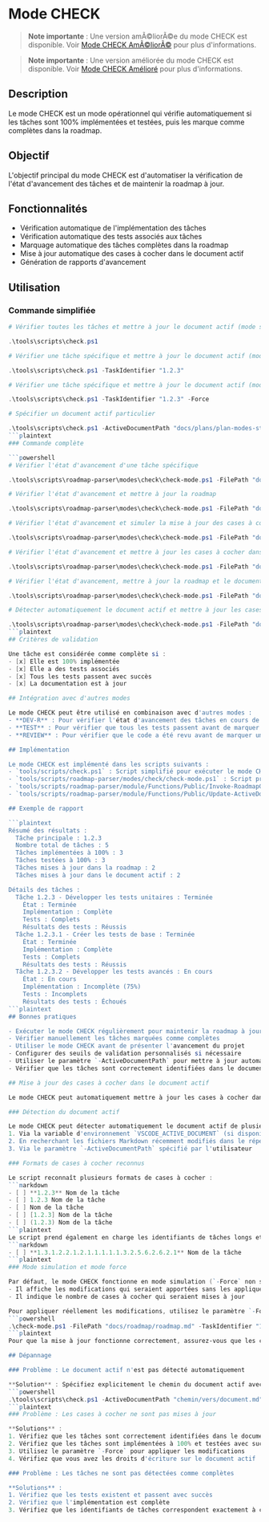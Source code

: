# Mode CHECK

> **Note importante** : Une version amÃ©liorÃ©e du mode CHECK est disponible. Voir [Mode CHECK AmÃ©liorÃ©](mode_check_enhanced.md) pour plus d'informations.

> **Note importante** : Une version améliorée du mode CHECK est disponible. Voir [Mode CHECK Amélioré](mode_check_enhanced.md) pour plus d'informations.

## Description

Le mode CHECK est un mode opérationnel qui vérifie automatiquement si les tâches sont 100% implémentées et testées, puis les marque comme complètes dans la roadmap.

## Objectif

L'objectif principal du mode CHECK est d'automatiser la vérification de l'état d'avancement des tâches et de maintenir la roadmap à jour.

## Fonctionnalités

- Vérification automatique de l'implémentation des tâches
- Vérification automatique des tests associés aux tâches
- Marquage automatique des tâches complètes dans la roadmap
- Mise à jour automatique des cases à cocher dans le document actif
- Génération de rapports d'avancement

## Utilisation

### Commande simplifiée

```powershell
# Vérifier toutes les tâches et mettre à jour le document actif (mode simulation)

.\tools\scripts\check.ps1

# Vérifier une tâche spécifique et mettre à jour le document actif (mode simulation)

.\tools\scripts\check.ps1 -TaskIdentifier "1.2.3"

# Vérifier une tâche spécifique et mettre à jour le document actif (mode force)

.\tools\scripts\check.ps1 -TaskIdentifier "1.2.3" -Force

# Spécifier un document actif particulier

.\tools\scripts\check.ps1 -ActiveDocumentPath "docs/plans/plan-modes-stepup.md" -Force
```plaintext
### Commande complète

```powershell
# Vérifier l'état d'avancement d'une tâche spécifique

.\tools\scripts\roadmap-parser\modes\check\check-mode.ps1 -FilePath "docs/plans/plan-modes-stepup.md" -TaskIdentifier "1.2.3"

# Vérifier l'état d'avancement et mettre à jour la roadmap

.\tools\scripts\roadmap-parser\modes\check\check-mode.ps1 -FilePath "docs/plans/plan-modes-stepup.md" -TaskIdentifier "1.2.3" -UpdateRoadmap

# Vérifier l'état d'avancement et simuler la mise à jour des cases à cocher dans le document actif

.\tools\scripts\roadmap-parser\modes\check\check-mode.ps1 -FilePath "docs/plans/plan-modes-stepup.md" -TaskIdentifier "1.2.3" -CheckActiveDocument

# Vérifier l'état d'avancement et mettre à jour les cases à cocher dans le document actif spécifié

.\tools\scripts\roadmap-parser\modes\check\check-mode.ps1 -FilePath "docs/plans/plan-modes-stepup.md" -TaskIdentifier "1.2.3" -ActiveDocumentPath "document_actif.md" -CheckActiveDocument -Force

# Vérifier l'état d'avancement, mettre à jour la roadmap et le document actif

.\tools\scripts\roadmap-parser\modes\check\check-mode.ps1 -FilePath "docs/plans/plan-modes-stepup.md" -TaskIdentifier "1.2.3" -UpdateRoadmap -CheckActiveDocument -Force

# Détecter automatiquement le document actif et mettre à jour les cases à cocher

.\tools\scripts\roadmap-parser\modes\check\check-mode.ps1 -FilePath "docs/plans/plan-modes-stepup.md" -TaskIdentifier "1.2.3" -CheckActiveDocument -Force
```plaintext
## Critères de validation

Une tâche est considérée comme complète si :
- [x] Elle est 100% implémentée
- [x] Elle a des tests associés
- [x] Tous les tests passent avec succès
- [x] La documentation est à jour

## Intégration avec d'autres modes

Le mode CHECK peut être utilisé en combinaison avec d'autres modes :
- **DEV-R** : Pour vérifier l'état d'avancement des tâches en cours de développement
- **TEST** : Pour vérifier que tous les tests passent avant de marquer une tâche comme complète
- **REVIEW** : Pour vérifier que le code a été revu avant de marquer une tâche comme complète

## Implémentation

Le mode CHECK est implémenté dans les scripts suivants :
- `tools/scripts/check.ps1` : Script simplifié pour exécuter le mode CHECK
- `tools/scripts/roadmap-parser/modes/check/check-mode.ps1` : Script principal du mode CHECK
- `tools/scripts/roadmap-parser/module/Functions/Public/Invoke-RoadmapCheck.ps1` : Fonction principale pour vérifier les tâches
- `tools/scripts/roadmap-parser/module/Functions/Public/Update-ActiveDocumentCheckboxes.ps1` : Fonction pour mettre à jour les cases à cocher dans le document actif

## Exemple de rapport

```plaintext
Résumé des résultats :
  Tâche principale : 1.2.3
  Nombre total de tâches : 5
  Tâches implémentées à 100% : 3
  Tâches testées à 100% : 3
  Tâches mises à jour dans la roadmap : 2
  Tâches mises à jour dans le document actif : 2

Détails des tâches :
  Tâche 1.2.3 - Développer les tests unitaires : Terminée
    État : Terminée
    Implémentation : Complète
    Tests : Complets
    Résultats des tests : Réussis
  Tâche 1.2.3.1 - Créer les tests de base : Terminée
    État : Terminée
    Implémentation : Complète
    Tests : Complets
    Résultats des tests : Réussis
  Tâche 1.2.3.2 - Développer les tests avancés : En cours
    État : En cours
    Implémentation : Incomplète (75%)
    Tests : Incomplets
    Résultats des tests : Échoués
```plaintext
## Bonnes pratiques

- Exécuter le mode CHECK régulièrement pour maintenir la roadmap à jour
- Vérifier manuellement les tâches marquées comme complètes
- Utiliser le mode CHECK avant de présenter l'avancement du projet
- Configurer des seuils de validation personnalisés si nécessaire
- Utiliser le paramètre `-ActiveDocumentPath` pour mettre à jour automatiquement les cases à cocher dans le document actif
- Vérifier que les tâches sont correctement identifiées dans le document actif (format des cases à cocher)

## Mise à jour des cases à cocher dans le document actif

Le mode CHECK peut automatiquement mettre à jour les cases à cocher dans le document actif lorsque les tâches sont implémentées et testées à 100%. Pour cela, il recherche les lignes qui contiennent des cases à cocher non cochées (`- [ ]`) et les remplace par des cases à cocher cochées (`- [x]`) si la tâche correspondante est complète.

### Détection du document actif

Le mode CHECK peut détecter automatiquement le document actif de plusieurs façons :
1. Via la variable d'environnement `VSCODE_ACTIVE_DOCUMENT` (si disponible)
2. En recherchant les fichiers Markdown récemment modifiés dans le répertoire courant
3. Via le paramètre `-ActiveDocumentPath` spécifié par l'utilisateur

### Formats de cases à cocher reconnus

Le script reconnaît plusieurs formats de cases à cocher :
```markdown
- [ ] **1.2.3** Nom de la tâche
- [ ] 1.2.3 Nom de la tâche
- [ ] Nom de la tâche
- [ ] [1.2.3] Nom de la tâche
- [ ] (1.2.3) Nom de la tâche
```plaintext
Le script prend également en charge les identifiants de tâches longs et complexes :
```markdown
- [ ] **1.3.1.2.2.1.2.1.1.1.1.1.3.2.5.6.2.6.2.1** Nom de la tâche
```plaintext
### Mode simulation et mode force

Par défaut, le mode CHECK fonctionne en mode simulation (`-Force` non spécifié) :
- Il affiche les modifications qui seraient apportées sans les appliquer
- Il indique le nombre de cases à cocher qui seraient mises à jour

Pour appliquer réellement les modifications, utilisez le paramètre `-Force` :
```powershell
.\check-mode.ps1 -FilePath "docs/roadmap/roadmap.md" -TaskIdentifier "1.2.3" -CheckActiveDocument -Force
```plaintext
Pour que la mise à jour fonctionne correctement, assurez-vous que les cases à cocher dans le document actif suivent l'un des formats reconnus et que les tâches sont implémentées et testées à 100%.

## Dépannage

### Problème : Le document actif n'est pas détecté automatiquement

**Solution** : Spécifiez explicitement le chemin du document actif avec le paramètre `-ActiveDocumentPath` :
```powershell
.\tools\scripts\check.ps1 -ActiveDocumentPath "chemin/vers/document.md"
```plaintext
### Problème : Les cases à cocher ne sont pas mises à jour

**Solutions** :
1. Vérifiez que les tâches sont correctement identifiées dans le document actif (format des cases à cocher)
2. Vérifiez que les tâches sont implémentées à 100% et testées avec succès à 100%
3. Utilisez le paramètre `-Force` pour appliquer les modifications
4. Vérifiez que vous avez les droits d'écriture sur le document actif

### Problème : Les tâches ne sont pas détectées comme complètes

**Solutions** :
1. Vérifiez que les tests existent et passent avec succès
2. Vérifiez que l'implémentation est complète
3. Vérifiez que les identifiants de tâches correspondent exactement à ceux de la roadmap
